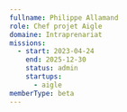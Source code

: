 ```yaml
---
fullname: Philippe Allamand
role: Chef projet Aigle
domaine: Intraprenariat
missions:
  - start: 2023-04-24
    end: 2025-12-30
    status: admin
    startups:
      - aigle
memberType: beta
---
```


